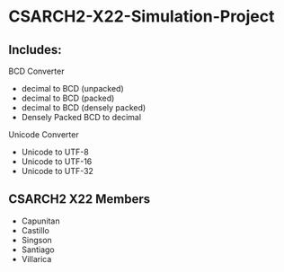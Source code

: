 # CSARCH2-X22-Simulation-Project

## Includes:
BCD Converter
- decimal to BCD (unpacked)
- decimal to BCD (packed)
- decimal to BCD (densely packed)
- Densely Packed BCD to decimal

Unicode Converter
- Unicode to UTF-8
- Unicode to UTF-16
- Unicode to UTF-32

## CSARCH2 X22 Members
- Capunitan
- Castillo
- Singson
- Santiago
- Villarica
